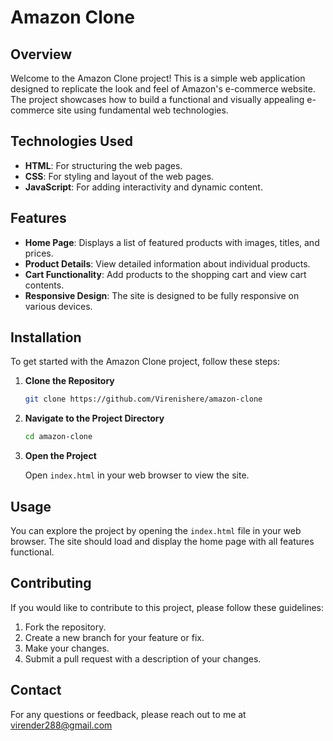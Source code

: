 # Amazon Clone

## Overview

Welcome to the Amazon Clone project! This is a simple web application designed to replicate the look and feel of Amazon's e-commerce website. The project showcases how to build a functional and visually appealing e-commerce site using fundamental web technologies.

## Technologies Used

- **HTML**: For structuring the web pages.
- **CSS**: For styling and layout of the web pages.
- **JavaScript**: For adding interactivity and dynamic content.

## Features

- **Home Page**: Displays a list of featured products with images, titles, and prices.
- **Product Details**: View detailed information about individual products.
- **Cart Functionality**: Add products to the shopping cart and view cart contents.
- **Responsive Design**: The site is designed to be fully responsive on various devices.

## Installation

To get started with the Amazon Clone project, follow these steps:

1. **Clone the Repository**

   ```bash
   git clone https://github.com/Virenishere/amazon-clone
   ```

2. **Navigate to the Project Directory**

   ```bash
   cd amazon-clone
   ```

3. **Open the Project**

   Open `index.html` in your web browser to view the site.

## Usage

You can explore the project by opening the `index.html` file in your web browser. The site should load and display the home page with all features functional.

## Contributing

If you would like to contribute to this project, please follow these guidelines:

1. Fork the repository.
2. Create a new branch for your feature or fix.
3. Make your changes.
4. Submit a pull request with a description of your changes.


## Contact

For any questions or feedback, please reach out to me at virender288@gmail.com

